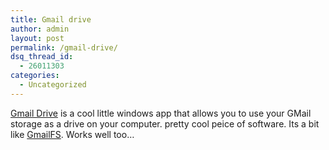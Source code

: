 ```yaml
---
title: Gmail drive
author: admin
layout: post
permalink: /gmail-drive/
dsq_thread_id:
  - 26011303
categories:
  - Uncategorized
---
```

[Gmail Drive][1] is a cool little windows app that allows you to use your GMail storage as a drive on your computer. pretty cool peice of software. Its a bit like [GmailFS][2]. Works well too&#8230;

 [1]: http://www.viksoe.dk/gmail/
 [2]: http://blog.lotas-smartman.net/archives/2004/08/30/2339/gmailfs-gmail-filesystem/